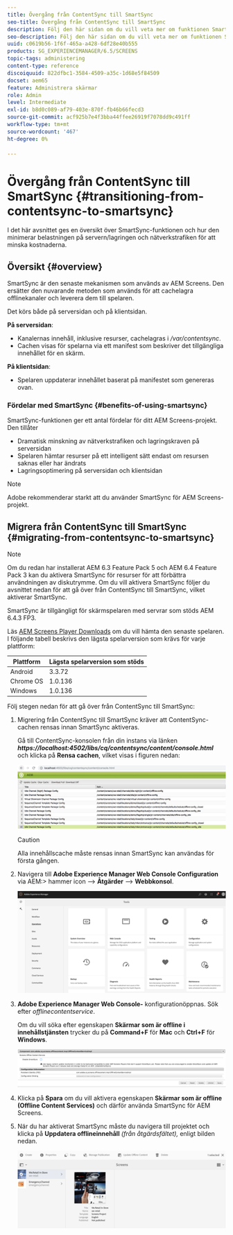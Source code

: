 ```yaml
---
title: Övergång från ContentSync till SmartSync
seo-title: Övergång från ContentSync till SmartSync
description: Följ den här sidan om du vill veta mer om funktionen SmartSync och hur du kan gå över från ContentSync till SmartSync.
seo-description: Följ den här sidan om du vill veta mer om funktionen SmartSync och hur du kan gå över från ContentSync till SmartSync.
uuid: c0619b56-1f6f-465a-a428-6df28e40b555
products: SG_EXPERIENCEMANAGER/6.5/SCREENS
topic-tags: administering
content-type: reference
discoiquuid: 822dfbc1-3584-4509-a35c-1d68e5f84509
docset: aem65
feature: Administrera skärmar
role: Admin
level: Intermediate
exl-id: b8d0c089-af79-403e-870f-fb46b66fecd3
source-git-commit: acf925b7e4f3bba44ffee26919f7078dd9c491ff
workflow-type: tm+mt
source-wordcount: '467'
ht-degree: 0%

---
```


# Övergång från ContentSync till SmartSync {#transitioning-from-contentsync-to-smartsync}

I det här avsnittet ges en översikt över SmartSync-funktionen och hur den minimerar belastningen på servern/lagringen och nätverkstrafiken för att minska kostnaderna.

## Översikt {#overview}

SmartSync är den senaste mekanismen som används av AEM Screens. Den ersätter den nuvarande metoden som används för att cachelagra offlinekanaler och leverera dem till spelaren.

Det körs både på serversidan och på klientsidan.

**På serversidan**:

* Kanalernas innehåll, inklusive resurser, cachelagras i */var/contentsync*.
* Cachen visas för spelarna via ett manifest som beskriver det tillgängliga innehållet för en skärm.

**På klientsidan**:

* Spelaren uppdaterar innehållet baserat på manifestet som genereras ovan.

### Fördelar med SmartSync {#benefits-of-using-smartsync}

SmartSync-funktionen ger ett antal fördelar för ditt AEM Screens-projekt. Den tillåter

* Dramatisk minskning av nätverkstrafiken och lagringskraven på serversidan
* Spelaren hämtar resurser på ett intelligent sätt endast om resursen saknas eller har ändrats
* Lagringsoptimering på serversidan och klientsidan

>[!NOTE]
>
>Adobe rekommenderar starkt att du använder SmartSync för AEM Screens-projekt.

## Migrera från ContentSync till SmartSync {#migrating-from-contentsync-to-smartsync}

>[!NOTE]
>
>Om du redan har installerat AEM 6.3 Feature Pack 5 och AEM 6.4 Feature Pack 3 kan du aktivera SmartSync för resurser för att förbättra användningen av diskutrymme. Om du vill aktivera SmartSync följer du avsnittet nedan för att gå över från ContentSync till SmartSync, vilket aktiverar SmartSync.
>
>SmartSync är tillgängligt för skärmspelaren med servrar som stöds AEM 6.4.3 FP3.
>
>Läs [AEM Screens Player Downloads](https://download.macromedia.com/screens/) om du vill hämta den senaste spelaren. I följande tabell beskrivs den lägsta spelarversion som krävs för varje plattform:

| **Plattform** | **Lägsta spelarversion som stöds** |
|---|---|
| Android | 3.3.72 |
| Chrome OS | 1.0.136 |
| Windows | 1.0.136 |

Följ stegen nedan för att gå över från ContentSync till SmartSync:

1. Migrering från ContentSync till SmartSync kräver att ContentSync-cachen rensas innan SmartSync aktiveras.

   Gå till ContentSync-konsolen från din instans via länken ***https://localhost:4502/libs/cq/contentsync/content/console.html*** och klicka på **Rensa cachen**, vilket visas i figuren nedan:

   ![clear_contesync_cache](assets/clear_contesync_cache.png)

   >[!CAUTION]
   >
   >Alla innehållscache måste rensas innan SmartSync kan användas för första gången.

1. Navigera till **Adobe Experience Manager Web Console Configuration** via AEM:> hammer icon —> **Åtgärder** —> **Webbkonsol**.

   ![screen_shot_2019-02-11at15339pm](assets/screen_shot_2019-02-11at15339pm.png)

1. **Adobe Experience Manager Web Console-** konfigurationöppnas. Sök efter *offlinecontentservice*.

   Om du vill söka efter egenskapen **Skärmar som är offline i innehållstjänsten** trycker du på **Command+F** för **Mac** och **Ctrl+F** för **Windows**.

   ![screen_shot_2019-02-19at22643pm](assets/screen_shot_2019-02-19at22643pm.png)

1. Klicka på **Spara** om du vill aktivera egenskapen **Skärmar som är offline (Offline Content Services)** och därför använda SmartSync för AEM Screens.
1. När du har aktiverat SmartSync måste du navigera till projektet och klicka på **Uppdatera offlineinnehåll** *(från åtgärdsfältet),* enligt bilden nedan.

   ![screen_shot_2019-02-25at102605am](assets/screen_shot_2019-02-25at102605am.png)
